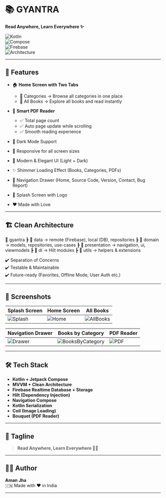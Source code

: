 # 📚 GYANTRA  
**Read Anywhere, Learn Everywhere ✨**

![Kotlin](https://img.shields.io/badge/Kotlin-1.9-blue)  
![Compose](https://img.shields.io/badge/Jetpack-Compose-green)  
![Firebase](https://img.shields.io/badge/Firebase-Realtime_DB-orange)  
![Architecture](https://img.shields.io/badge/Architecture-MVVM%20+%20Clean-blueviolet)  

---

## 🚀 Features  

- 🏠 **Home Screen with Two Tabs**  
  - 📂 Categories → Browse all categories in one place  
  - 📖 All Books → Explore all books and read instantly  

- 📑 **Smart PDF Reader**  
  - ✅ Total page count  
  - ✅ Auto page update while scrolling  
  - ✅ Smooth reading experience  

- 🌙 Dark Mode Support  
- 📱 Responsive for all screen sizes  
- 🎨 Modern & Elegant UI (Light + Dark)  
- ✨ Shimmer Loading Effect (Books, Categories, PDFs)  
- 🧭 Navigation Drawer (Home, Source Code, Version, Contact, Bug Report)  
- 💫 Splash Screen with Logo  
- ❤️ Made with Love  

---

## 🏗️ Clean Architecture  

📂 gyantra
┣ 📂 data → remote (Firebase), local (DB), repositories
┣ 📂 domain → models, repositories, use-cases
┣ 📂 presentation → navigation, ui, viewmodels
┣ 📂 di → Hilt modules
┣ 📂 utils → helpers & extensions

✔️ Separation of Concerns  
✔️ Testable & Maintainable  
✔️ Future-ready (Favorites, Offline Mode, User Auth etc.)  

---

## 📸 Screenshots  

| Splash Screen | Home Screen | All Books |
|---------------|-------------|-----------|
| ![Splash](https://adverse-azure-twphzwpcpt.edgeone.app/Screenshot%202025-09-04%20at%202.05.22%E2%80%AFPM.png) | ![Home](https://managerial-bronze-yldezq8bng.edgeone.app/Screenshot%202025-09-04%20at%202.05.57%E2%80%AFPM.png) | ![AllBooks](https://melted-chocolate-84aeeuvvqo.edgeone.app/Screenshot%202025-09-04%20at%202.06.19%E2%80%AFPM.png) |

| Navigation Drawer | Books by Category | PDF Reader |
|-------------------|-------------------|-------------|
| ![Drawer](https://cognitive-apricot-kjx6bq3gek.edgeone.app/Screenshot%202025-09-04%20at%202.06.51%E2%80%AFPM.png) | ![BooksByCategory](https://scary-violet-yze57vt4jm.edgeone.app/Screenshot%202025-09-04%20at%202.07.19%E2%80%AFPM.png) | ![PDF](https://hollow-lime-9erymnk0uj.edgeone.app/Screenshot%202025-09-04%20at%202.08.03%E2%80%AFPM.png) |

---

## 🛠️ Tech Stack  

- **Kotlin + Jetpack Compose**  
- **MVVM + Clean Architecture**  
- **Firebase Realtime Database + Storage**  
- **Hilt (Dependency Injection)**  
- **Navigation Compose**  
- **Kotlin Serialization**  
- **Coil (Image Loading)**  
- **Bouquet (PDF Reader)**  

---

## 🌟 Tagline  

> **Read Anywhere, Learn Everywhere 📖✨**  

---

## 👨‍💻 Author  

**Aman Jha**  
🇮🇳 Made with ❤️ in India  

---
